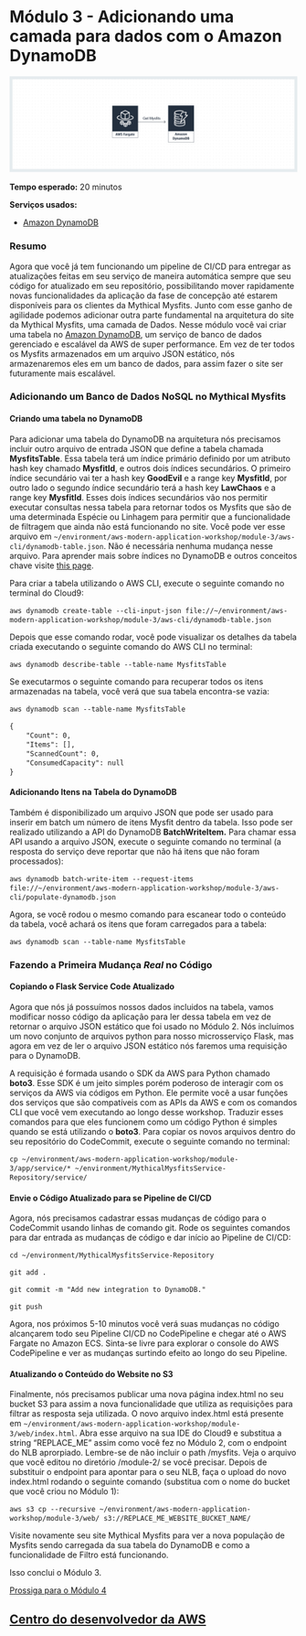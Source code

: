 # Módulo 3 - Adicionando uma camada para dados com o Amazon DynamoDB

![Architecture](/images/module-3/architecture-module-3.png)

**Tempo esperado:** 20 minutos

**Serviços usados:**
* [Amazon DynamoDB](https://aws.amazon.com/dynamodb/)

### Resumo

Agora que você já tem funcionando um pipeline de CI/CD para entregar as atualizações feitas em seu serviço de maneira automática sempre que seu código for atualizado em seu repositório, possibilitando mover rapidamente novas funcionalidades da aplicação da fase de concepção até estarem disponíveis para os clientes da Mythical Mysfits. Junto com esse ganho de agilidade podemos adicionar outra parte fundamental na arquitetura do site da Mythical Mysfits, uma camada de Dados. Nesse módulo você vai criar uma tabela no [Amazon DynamoDB](https://aws.amazon.com/dynamodb/), um serviço de banco de dados gerenciado e escalável da AWS de super performance. Em vez de ter todos os Mysfits armazenados em um arquivo JSON estático, nós armazenaremos eles em um banco de dados, para assim fazer o site ser futuramente mais escalável.

### Adicionando um Banco de Dados NoSQL no Mythical Mysfits

#### Criando uma tabela no DynamoDB

Para adicionar uma tabela do DynamoDB na arquitetura nós precisamos incluir outro arquivo de entrada JSON que define a tabela chamada **MysfitsTable**. Essa tabela terá um índice primário definido por um atributo hash key chamado **MysfitId**, e outros dois índices secundários. O primeiro índice secundário vai ter a hash key **GoodEvil** e a range key **MysfitId**, por outro lado o segundo índice secundário terá a hash key **LawChaos** e a range key **MysfitId**. Esses dois índices secundários vão nos permitir executar consultas nessa tabela para retornar todos os Mysfits que são de uma determinada Espécie ou Linhagem para permitir que a funcionalidade de filtragem que ainda não está funcionando no site. Você pode ver esse arquivo em 
`~/environment/aws-modern-application-workshop/module-3/aws-cli/dynamodb-table.json`. Não é necessária nenhuma mudança nesse arquivo. Para aprender mais sobre índices no DynamoDB e outros conceitos chave visite [this page](https://docs.aws.amazon.com/amazondynamodb/latest/developerguide/HowItWorks.CoreComponents.html).

Para criar a tabela utilizando o AWS CLI, execute o seguinte comando no terminal do Cloud9:

```
aws dynamodb create-table --cli-input-json file://~/environment/aws-modern-application-workshop/module-3/aws-cli/dynamodb-table.json
```

Depois que esse comando rodar, você pode visualizar os detalhes da tabela criada executando o seguinte comando do AWS CLI no terminal:

```
aws dynamodb describe-table --table-name MysfitsTable
```

Se executarmos o seguinte comando para recuperar todos os itens armazenadas na tabela, você verá que sua tabela encontra-se vazia:

```
aws dynamodb scan --table-name MysfitsTable
```

```
{
    "Count": 0,
    "Items": [],
    "ScannedCount": 0,
    "ConsumedCapacity": null
}
```

#### Adicionando Itens na Tabela do DynamoDB

Também é disponibilizado um arquivo JSON que pode ser usado para inserir em batch um número de itens Mysfit dentro da tabela. Isso pode ser realizado utilizando a API do DynamoDB **BatchWriteItem.** Para chamar essa API usando a arquivo JSON, execute o seguinte comando no terminal (a resposta do serviço deve reportar que não há itens que não foram processados):  

```
aws dynamodb batch-write-item --request-items file://~/environment/aws-modern-application-workshop/module-3/aws-cli/populate-dynamodb.json
```

Agora, se você rodou o mesmo comando para escanear todo o conteúdo da tabela, você achará os itens que foram carregados para a tabela:

```
aws dynamodb scan --table-name MysfitsTable
```

### Fazendo a Primeira Mudança *Real* no Código

#### Copiando o Flask Service Code Atualizado

Agora que nós já possuímos nossos dados incluidos na tabela, vamos modificar nosso código da aplicação para ler dessa tabela em vez de retornar o arquivo JSON estático que foi usado no Módulo 2. Nós incluímos um novo conjunto de arquivos python para nosso microsserviço Flask, mas agora em vez de ler o arquivo JSON estático nós faremos uma requisição para o DynamoDB.

A requisição é formada usando o SDK da AWS para Python chamado **boto3**. Esse SDK é um jeito simples porém poderoso de interagir com os serviços da AWS via códigos em Python. Ele permite você a usar funções dos serviços que são compatíveis com as APIs da AWS e com os comandos CLI que você vem executando ao longo desse workshop. Traduzir esses comandos para que eles funcionem como um código Python é simples quando se está utilizando o **boto3**. Para copiar os novos arquivos dentro do seu repositório do CodeCommit, execute o seguinte comando no terminal:

```
cp ~/environment/aws-modern-application-workshop/module-3/app/service/* ~/environment/MythicalMysfitsService-Repository/service/
```

#### Envie o Código Atualizado para se Pipeline de CI/CD

Agora, nós precisamos cadastrar essas mudanças de código para o CodeCommit usando linhas de comando git. Rode os seguintes comandos para dar entrada as mudanças de código e dar início ao Pipeline de CI/CD:

```
cd ~/environment/MythicalMysfitsService-Repository
```

```
git add .
```

```
git commit -m "Add new integration to DynamoDB."
```

```
git push
```

Agora, nos próximos 5-10 minutos você verá suas mudanças no código alcançarem todo seu Pipeline CI/CD no CodePipeline e chegar até o AWS Fargate no Amazon ECS. Sinta-se livre para explorar o console do AWS CodePipeline e ver as mudanças surtindo efeito ao longo do seu Pipeline.

#### Atualizando o Conteúdo do Website no S3

Finalmente, nós precisamos publicar uma nova página index.html no seu bucket S3 para assim a nova funcionalidade que utiliza as requisições para filtrar as resposta seja utilizada. O novo arquivo index.html está presente em `~/environment/aws-modern-application-workshop/module-3/web/index.html`. Abra esse arquivo na sua IDE do Cloud9 e substitua a string “REPLACE_ME” assim como você fez no Módulo 2, com o endpoint do NLB aprorpiado. Lembre-se de não incluir o path /mysfits. Veja o arquivo que você editou no diretório /module-2/ se você precisar. Depois de substituir o endpoint para apontar para o seu NLB, faça o upload do novo index.html rodando o seguinte comando (substitua com o nome do bucket que você criou no Módulo 1):

```
aws s3 cp --recursive ~/environment/aws-modern-application-workshop/module-3/web/ s3://REPLACE_ME_WEBSITE_BUCKET_NAME/
```

Visite novamente seu site Mythical Mysfits para ver a nova população de Mysfits sendo carregada da sua tabela do DynamoDB e como a funcionalidade de Filtro está funcionando.

Isso conclui o Módulo 3.

[Prossiga para o Módulo 4](/module-4)


## [Centro do desenvolvedor da AWS](https://developer.aws)
